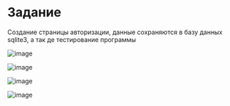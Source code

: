 <h1>Задание</h1>
<p>Создание страницы авторизации, данные сохраняются в базу данных sqlite3, а так де тестирование программы</p>

![image](https://github.com/Farkk/login/assets/110304307/ab273c0f-089f-4273-b7e4-85265f30bd41)


![image](https://github.com/Farkk/login/assets/110304307/68510e63-98eb-4588-b4ac-2cf1efcb76ea)

![image](https://github.com/Farkk/login/assets/110304307/bfb7ad34-a609-40e2-a623-c6a5f1f2cef3)


![image](https://github.com/Farkk/login/assets/110304307/84ee0240-534c-4da9-a9cd-97035db5839a)

